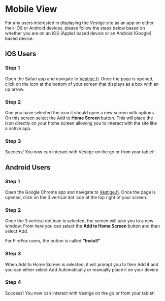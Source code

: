 # Mobile View

For any users interested in displaying the Vestige site as an app on either their iOS or Android devices, please follow the steps below based on whether you are on an iOS (Apple) based device or an Android (Google) based device.

## iOS Users

### Step 1

Open the Safari app and navigate to [Vestige.fi](https://vestige.fi/). Once the page is opened, click on the icon at the bottom of your screen that displays as a box with an up arrow.

### Step 2

One you have selected the icon it should open a new screen with options. On this screen select the Add to **Home Screen** button. This will place the icon directly on your home screen allowing you to interact with the site like a native app.

### Step 3

Success! You now can interact with Vestige on the go or from your tablet!

## Android Users

### Step 1

Open the Google Chrome app and navigate to [Vestige.fi](https://vestige.fi/). Once the page is opened, click on the 3 vertical dot icon at the top right of your screen.

### Step 2

Once the 3 vertical dot icon is selected, the screen will take you to a new window. From here you can select the **Add to Home Screen** button and then select Add.

For FireFox users, the button is called **"Install"**

### **Step 3**

When Add to Home Screen is selected, it will prompt you to then Add it and you can either select Add Automatically or manually place it on your device.

### Step 4

Success! You now can interact with Vestige on the go or from your tablet!
